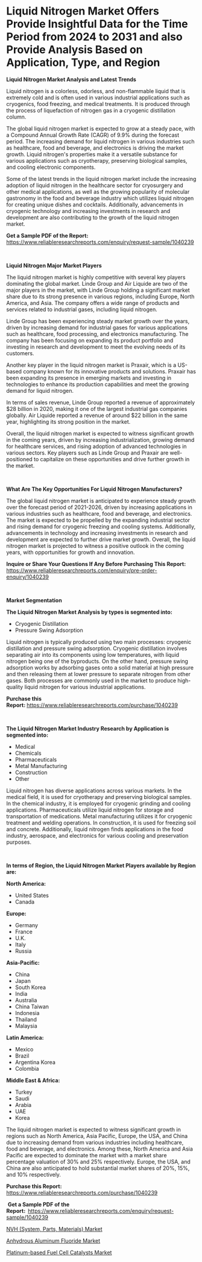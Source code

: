 <p><h1>Liquid Nitrogen Market Offers Provide Insightful Data for the Time Period from 2024 to 2031 and also Provide Analysis Based on Application, Type, and Region</h1></p><p><strong>Liquid Nitrogen Market Analysis and Latest Trends</strong></p>
<p><p>Liquid nitrogen is a colorless, odorless, and non-flammable liquid that is extremely cold and is often used in various industrial applications such as cryogenics, food freezing, and medical treatments. It is produced through the process of liquefaction of nitrogen gas in a cryogenic distillation column.</p><p>The global liquid nitrogen market is expected to grow at a steady pace, with a Compound Annual Growth Rate (CAGR) of 9.9% during the forecast period. The increasing demand for liquid nitrogen in various industries such as healthcare, food and beverage, and electronics is driving the market growth. Liquid nitrogen's properties make it a versatile substance for various applications such as cryotherapy, preserving biological samples, and cooling electronic components.</p><p>Some of the latest trends in the liquid nitrogen market include the increasing adoption of liquid nitrogen in the healthcare sector for cryosurgery and other medical applications, as well as the growing popularity of molecular gastronomy in the food and beverage industry which utilizes liquid nitrogen for creating unique dishes and cocktails. Additionally, advancements in cryogenic technology and increasing investments in research and development are also contributing to the growth of the liquid nitrogen market.</p></p>
<p><strong>Get a Sample PDF of the Report:&nbsp;</strong> <a href="https://www.reliableresearchreports.com/enquiry/request-sample/1040239">https://www.reliableresearchreports.com/enquiry/request-sample/1040239</a></p>
<p>&nbsp;</p>
<p><strong>Liquid Nitrogen Major Market Players</strong></p>
<p><p>The liquid nitrogen market is highly competitive with several key players dominating the global market. Linde Group and Air Liquide are two of the major players in the market, with Linde Group holding a significant market share due to its strong presence in various regions, including Europe, North America, and Asia. The company offers a wide range of products and services related to industrial gases, including liquid nitrogen.</p><p>Linde Group has been experiencing steady market growth over the years, driven by increasing demand for industrial gases for various applications such as healthcare, food processing, and electronics manufacturing. The company has been focusing on expanding its product portfolio and investing in research and development to meet the evolving needs of its customers.</p><p>Another key player in the liquid nitrogen market is Praxair, which is a US-based company known for its innovative products and solutions. Praxair has been expanding its presence in emerging markets and investing in technologies to enhance its production capabilities and meet the growing demand for liquid nitrogen.</p><p>In terms of sales revenue, Linde Group reported a revenue of approximately $28 billion in 2020, making it one of the largest industrial gas companies globally. Air Liquide reported a revenue of around $22 billion in the same year, highlighting its strong position in the market.</p><p>Overall, the liquid nitrogen market is expected to witness significant growth in the coming years, driven by increasing industrialization, growing demand for healthcare services, and rising adoption of advanced technologies in various sectors. Key players such as Linde Group and Praxair are well-positioned to capitalize on these opportunities and drive further growth in the market.</p></p>
<p>&nbsp;</p>
<p><strong>What Are The Key Opportunities For Liquid Nitrogen Manufacturers?</strong></p>
<p><p>The global liquid nitrogen market is anticipated to experience steady growth over the forecast period of 2021-2026, driven by increasing applications in various industries such as healthcare, food and beverage, and electronics. The market is expected to be propelled by the expanding industrial sector and rising demand for cryogenic freezing and cooling systems. Additionally, advancements in technology and increasing investments in research and development are expected to further drive market growth. Overall, the liquid nitrogen market is projected to witness a positive outlook in the coming years, with opportunities for growth and innovation.</p></p>
<p><strong>Inquire or Share Your Questions If Any Before Purchasing This Report:</strong> <a href="https://www.reliableresearchreports.com/enquiry/pre-order-enquiry/1040239">https://www.reliableresearchreports.com/enquiry/pre-order-enquiry/1040239</a></p>
<p>&nbsp;</p>
<p><strong>Market Segmentation</strong></p>
<p><strong>The Liquid Nitrogen Market Analysis by types is segmented into:</strong></p>
<p><ul><li>Cryogenic Distillation</li><li>Pressure Swing Adsorption</li></ul></p>
<p><p>Liquid nitrogen is typically produced using two main processes: cryogenic distillation and pressure swing adsorption. Cryogenic distillation involves separating air into its components using low temperatures, with liquid nitrogen being one of the byproducts. On the other hand, pressure swing adsorption works by adsorbing gases onto a solid material at high pressure and then releasing them at lower pressure to separate nitrogen from other gases. Both processes are commonly used in the market to produce high-quality liquid nitrogen for various industrial applications.</p></p>
<p><strong>Purchase this Report:&nbsp;</strong><a href="https://www.reliableresearchreports.com/purchase/1040239">https://www.reliableresearchreports.com/purchase/1040239</a></p>
<p>&nbsp;</p>
<p><strong>The Liquid Nitrogen Market Industry Research by Application is segmented into:</strong></p>
<p><ul><li>Medical</li><li>Chemicals</li><li>Pharmaceuticals</li><li>Metal Manufacturing</li><li>Construction</li><li>Other</li></ul></p>
<p><p>Liquid nitrogen has diverse applications across various markets. In the medical field, it is used for cryotherapy and preserving biological samples. In the chemical industry, it is employed for cryogenic grinding and cooling applications. Pharmaceuticals utilize liquid nitrogen for storage and transportation of medications. Metal manufacturing utilizes it for cryogenic treatment and welding operations. In construction, it is used for freezing soil and concrete. Additionally, liquid nitrogen finds applications in the food industry, aerospace, and electronics for various cooling and preservation purposes.</p></p>
<p>&nbsp;</p>
<p><strong>In terms of Region, the Liquid Nitrogen Market Players available by Region are:</strong></p>
<p>
    <p> <strong> North America: </strong>
        <ul>
            <li>United States</li>
            <li>Canada</li>
        </ul>
        </p> 
    <p> <strong> Europe: </strong>
        <ul>
            <li>Germany</li>
            <li>France</li>
            <li>U.K.</li>
            <li>Italy</li>
            <li>Russia</li>
        </ul>
        </p> 
    <p> <strong> Asia-Pacific: </strong>
        <ul>
            <li>China</li>
            <li>Japan</li>
            <li>South Korea</li>
            <li>India</li>
            <li>Australia</li>
            <li>China Taiwan</li>
            <li>Indonesia</li>
            <li>Thailand</li>
            <li>Malaysia</li>
        </ul>
        </p> 
    <p> <strong> Latin America: </strong>
        <ul>
            <li>Mexico</li>
            <li>Brazil</li>
            <li>Argentina Korea</li>
            <li>Colombia</li>
        </ul>
        </p> 
    <p> <strong> Middle East & Africa: </strong>
        <ul>
            <li>Turkey</li>
            <li>Saudi</li>
            <li>Arabia</li>
            <li>UAE</li>
            <li>Korea</li>
        </ul>
    </p>
    </p>
<p><p>The liquid nitrogen market is expected to witness significant growth in regions such as North America, Asia Pacific, Europe, the USA, and China due to increasing demand from various industries including healthcare, food and beverage, and electronics. Among these, North America and Asia Pacific are expected to dominate the market with a market share percentage valuation of 30% and 25% respectively. Europe, the USA, and China are also anticipated to hold substantial market shares of 20%, 15%, and 10% respectively.</p></p>
<p><strong>Purchase this Report: </strong><a href="https://www.reliableresearchreports.com/purchase/1040239">https://www.reliableresearchreports.com/purchase/1040239</a></p>
<p>&nbsp;<strong>Get a Sample PDF of the Report:&nbsp;&nbsp;</strong><a href="https://www.reliableresearchreports.com/enquiry/request-sample/1040239">https://www.reliableresearchreports.com/enquiry/request-sample/1040239</a></p>
<p><strong></strong></p>
<p><p><a href="https://view.publitas.com/reportprime-1/nvh-system-parts-materials-market-size-reflecting-a-forecast-till-2031-market-by-type-by-application-and-by-geography/">NVH (System, Parts, Materials) Market</a></p><p><a href="https://view.publitas.com/reportprime-1/anhydrous-aluminum-fluoride-market-size-focuses-on-market-dynamics-in-depth-analysis-and-future-projections-of-its-market-forecasted-for-period-from-2024-to-2031/">Anhydrous Aluminum Fluoride Market</a></p><p><a href="https://view.publitas.com/reportprime-1/platinum-based-fuel-cell-catalysts-market-growth-market-trends-covid-19-impact-and-forecasts-for-period-from-2024-2031/">Platinum-based Fuel Cell Catalysts Market</a></p></p>